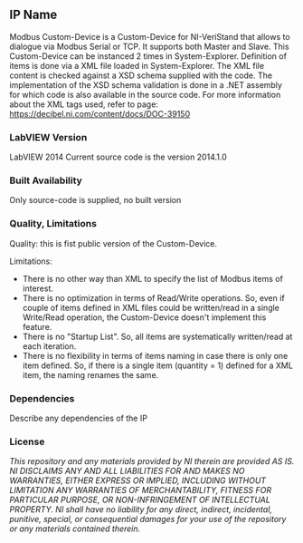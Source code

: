 ## IP Name ##

Modbus Custom-Device is a Custom-Device for NI-VeriStand that allows to dialogue via Modbus Serial or TCP. It supports both Master and Slave. This Custom-Device can be instanced 2 times in System-Explorer. Definition of items is done via a XML file loaded in System-Explorer. The XML file content is checked against a XSD schema supplied with the code. The implementation of the XSD schema validation is done in a .NET assembly for which code is also available in the source code. For more information about the XML tags used, refer to page: https://decibel.ni.com/content/docs/DOC-39150

### LabVIEW Version ###

LabVIEW 2014
Current source code is the version 2014.1.0

### Built Availability ###

Only source-code is supplied, no built version

### Quality, Limitations ###

Quality: this is fist public version of the Custom-Device.

Limitations:
- There is no other way than XML to specify the list of Modbus items of interest. 
- There is no optimization in terms of Read/Write operations. So, even if couple of items defined in XML files could be written/read in a single Write/Read operation, the Custom-Device doesn't implement this feature. 
- There is no "Startup List". So, all items are systematically written/read at each iteration.
- There is no flexibility in terms of items naming in case there is only one item defined. So, if there is a single item (quantity = 1) defined for a XML item, the naming renames the same.  

### Dependencies ###

Describe any dependencies of the IP

### License ###

*This repository and any materials provided by NI therein are provided AS IS. NI DISCLAIMS ANY AND ALL LIABILITIES FOR AND MAKES NO WARRANTIES, EITHER EXPRESS OR IMPLIED, INCLUDING WITHOUT LIMITATION ANY WARRANTIES OF MERCHANTABILITY, FITNESS FOR  PARTICULAR PURPOSE, OR NON-INFRINGEMENT OF INTELLECTUAL PROPERTY. NI shall have no liability for any direct, indirect, incidental, punitive, special, or consequential damages for your use of the repository or any materials contained therein.*